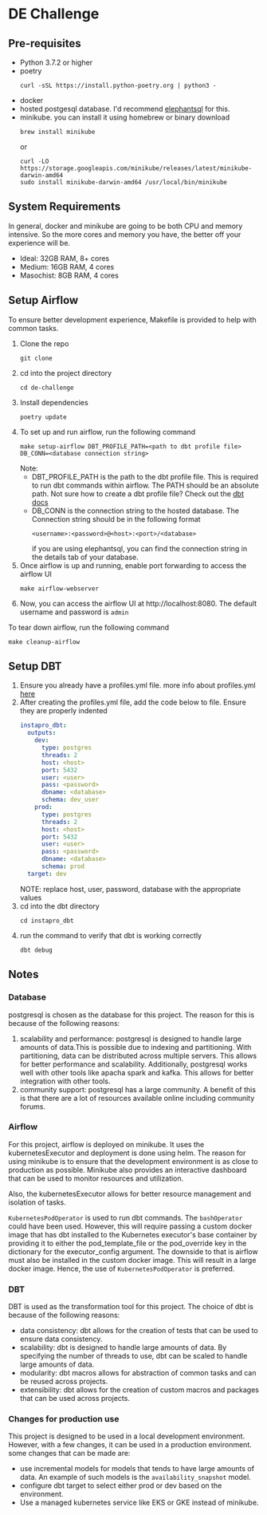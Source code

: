 # DE Challenge

## Pre-requisites
* Python 3.7.2 or higher
* poetry
    ```shell
    curl -sSL https://install.python-poetry.org | python3 -
    ```
* docker
* hosted postgesql database. I'd recommend [elephantsql](https://www.elephantsql.com/) for this.
* minikube. you can install it using homebrew or binary download
    ```shell
    brew install minikube
    ```
    or
    ```shell
    curl -LO https://storage.googleapis.com/minikube/releases/latest/minikube-darwin-amd64
    sudo install minikube-darwin-amd64 /usr/local/bin/minikube
    ```


## System Requirements
In general, docker and minikube are going to be both CPU and memory intensive. So the more cores and memory you have, the better off  your experience will be.
* Ideal: 32GB RAM, 8+ cores
* Medium: 16GB RAM, 4 cores
* Masochist: 8GB RAM, 4 cores


## Setup Airflow
To ensure better development experience, Makefile is provided to help with common tasks.
1. Clone the repo
    ```shell
    git clone
   ```
2. cd into the project directory
    ```shell
    cd de-challenge
    ```
3. Install dependencies
    ```shell
    poetry update
    ```
4. To set up and run airflow, run the following command
    ```shell
    make setup-airflow DBT_PROFILE_PATH=<path to dbt profile file> DB_CONN=<database connection string>
    ```
   Note:
   * DBT_PROFILE_PATH is the path to the dbt profile file. This is required to run dbt commands within airflow. The PATH should be an absolute path.
   Not sure how to create a dbt profile file? Check out the [dbt docs](https://docs.getdbt.com/docs/core/connect-data-platform/connection-profiles)
   * DB_CONN is the connection string to the hosted database. The Connection string should be in the following format
        ```shell
        <username>:<password>@<host>:<port>/<database>
        ```
     if you are using elephantsql, you can find the connection string in the details tab of your database.
5. Once airflow is up and running, enable port forwarding to access the airflow UI
    ```shell
    make airflow-webserver
    ```
6. Now, you can access the airflow UI at http://localhost:8080. The default username and password is `admin`

To tear down airflow, run the following command
```shell
make cleanup-airflow
```

## Setup DBT
1. Ensure you already have a profiles.yml file. more info about profiles.yml [here](https://docs.getdbt.com/docs/core/connect-data-platform/connection-profiles)
2. After creating the profiles.yml file, add the code below to file. Ensure they are properly indented
      ```yaml
      instapro_dbt:
        outputs:
          dev:
            type: postgres
            threads: 2
            host: <host>
            port: 5432
            user: <user>
            pass: <password>
            dbname: <database>
            schema: dev_user
          prod:
            type: postgres
            threads: 2
            host: <host>
            port: 5432
            user: <user>
            pass: <password>
            dbname: <database>
            schema: prod
        target: dev
      ```
      NOTE: replace host, user, password, database with the appropriate values
3. cd into the dbt directory
    ```shell
    cd instapro_dbt
    ```
4. run the command to verify that dbt is working correctly
    ```shell
    dbt debug
    ```

## Notes
### Database
postgresql is chosen as the database for this project. The reason for this is because of the following reasons:
1. scalability and performance: postgresql is designed to handle large amounts of data.This is possible due to indexing and partitioning.
With partitioning, data can be distributed across multiple servers. This allows for better performance and scalability.
Additionally, postgresql works well with other tools like apacha spark and kafka. This allows for better integration with other tools.
2. community support: postgresql has a large community. A benefit of this is that there are a lot of resources available online including community forums.

### Airflow
For this project, airflow is  deployed on minikube. It uses the kubernetesExecutor and deployment is done using helm.
The reason for using minikube is to ensure that the development environment is as close to production as possible.
Minikube also provides an interactive dashboard that can be used to monitor resources and utilization.

Also, the kubernetesExecutor allows for better resource management and isolation of tasks.

`KubernetesPodOperator` is used to run dbt commands. The `bashOperator` could have been used. However, this will require passing
a custom docker image that has dbt installed to the Kubernetes executor's base container by providing it to either
the pod_template_file or the pod_override key in the dictionary for the executor_config argument. The downside to that is
airflow must also be installed in the custom docker image. This will result in a large docker image. Hence, the use of
`KubernetesPodOperator` is preferred.

### DBT
DBT is used as the transformation tool for this project. The choice of dbt is because of the following reasons:

* data consistency: dbt allows for the creation of tests that can be used to ensure data consistency.
* scalability: dbt is designed to handle large amounts of data. By specifying the number of threads to use, dbt can be scaled to handle large amounts of data.
* modularity: dbt macros allows for abstraction of common tasks and can be reused across projects.
* extensibility: dbt allows for the creation of custom macros and packages that can be used across projects.

### Changes for production use
This project is designed to be used in a local development environment. However, with a few changes, it can be used in a production environment.
some changes that can be made are:

* use incremental models for models that tends to have large amounts of data. An example of such models is the `availability_snapshot` model.
* configure dbt target  to select either prod or dev based on the environment.
* Use a managed kubernetes service like EKS or GKE instead of minikube.

